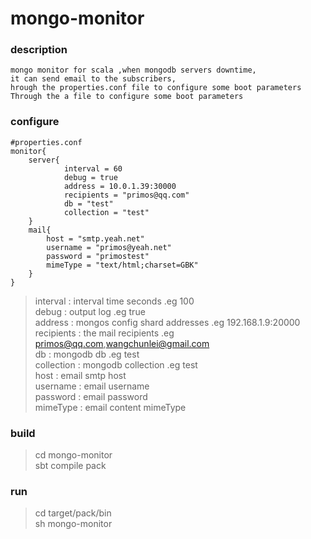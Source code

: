mongo-monitor
=============

### description
    mongo monitor for scala ,when mongodb servers downtime,
    it can send email to the subscribers,
    hrough the properties.conf file to configure some boot parameters
    Through the a file to configure some boot parameters

### configure
    #properties.conf
    monitor{
        server{
                interval = 60
                debug = true
                address = 10.0.1.39:30000
                recipients = "primos@qq.com"
                db = "test"
                collection = "test"
        }
        mail{
            host = "smtp.yeah.net"
            username = "primos@yeah.net"
            password = "primostest"
            mimeType = "text/html;charset=GBK"
        }
    }
> interval : interval time seconds .eg 100<br />
  debug : output log .eg true<br />
  address : mongos config shard addresses .eg 192.168.1.9:20000<br />
  recipients : the mail recipients .eg primos@qq.com,wangchunlei@gmail.com<br />
  db : mongodb db .eg test<br />
  collection : mongodb collection .eg test<br />
  host : email smtp host<br />
  username : email username<br />
  password : email password<br />
  mimeType : email content mimeType<br />



### build
> cd mongo-monitor<br />
  sbt compile pack

### run
> cd target/pack/bin<br />
  sh mongo-monitor
